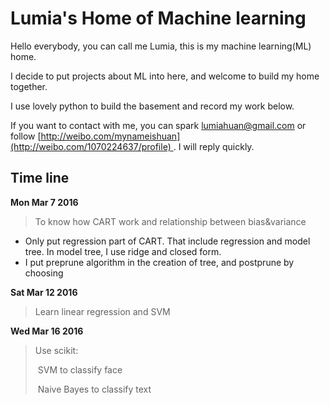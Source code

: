 # Lumia's Home of Machine learning

Hello everybody, you can call me Lumia, this is my machine learning(ML) home.

I decide to put projects about ML into here, and welcome to build my home together.

I use lovely python to build the basement and record my work below.

If you want to contact with me, you can spark lumiahuan@gmail.com or follow [http://weibo.com/mynameishuan](http://weibo.com/1070224637/profile) . I will reply quickly.

## Time line

**Mon Mar 7 2016**

> To know how CART work and relationship between bias&variance

* Only put regression part of CART. That include regression and model tree. In model tree, I use ridge and closed form.
* I put preprune algorithm in the creation of tree, and postprune by choosing

**Sat Mar 12 2016**

> Learn linear regression and SVM

**Wed Mar 16 2016**

> Use scikit:
> 
> ​	SVM to classify face
> 
> ​	Naive Bayes to classify text